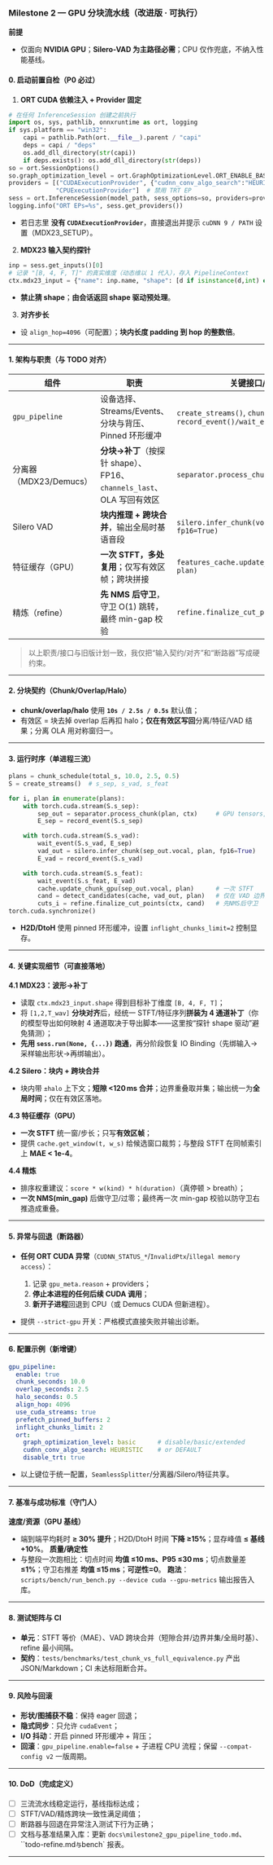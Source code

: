 ﻿<!-- File: docs/milestone2_gpu_pipeline_plan -improve.md -->
### Milestone 2 — GPU 分块流水线（改进版 · 可执行）

**前提**

* 仅面向 **NVIDIA GPU**；**Silero-VAD 为主路径必需**；CPU 仅作兜底，不纳入性能基线。

#### 0. 启动前置自检（P0 必过）

1. **ORT CUDA 依赖注入 + Provider 固定**

```python
# 在任何 InferenceSession 创建之前执行
import os, sys, pathlib, onnxruntime as ort, logging
if sys.platform == "win32":
    capi = pathlib.Path(ort.__file__).parent / "capi"
    deps = capi / "deps"
    os.add_dll_directory(str(capi))
    if deps.exists(): os.add_dll_directory(str(deps))
so = ort.SessionOptions()
so.graph_optimization_level = ort.GraphOptimizationLevel.ORT_ENABLE_BASIC  # 先保守
providers = [("CUDAExecutionProvider", {"cudnn_conv_algo_search":"HEURISTIC"}),
             "CPUExecutionProvider"]  # 禁用 TRT EP
sess = ort.InferenceSession(model_path, sess_options=so, providers=providers)
logging.info("ORT EPs=%s", sess.get_providers())
```

* 若日志里 **没有 `CUDAExecutionProvider`**，直接退出并提示 `cuDNN 9 / PATH` 设置（MDX23_SETUP）。

2. **MDX23 输入契约探针**

```python
inp = sess.get_inputs()[0]
# 记录 "[B, 4, F, T]" 的真实维度（动态维以 1 代入），存入 PipelineContext
ctx.mdx23_input = {"name": inp.name, "shape": [d if isinstance(d,int) else 1 for d in inp.shape]}
```

* **禁止猜 shape**；**由会话返回 shape 驱动预处理**。

3. **对齐步长**

* 设 `align_hop=4096`（可配置）；**块内长度 padding 到 hop 的整数倍**。

---

#### 1. 架构与职责（与 TODO 对齐）

| 组件                | 职责                                                  | 关键接口/约束                                                               |
| ----------------- | --------------------------------------------------- | --------------------------------------------------------------------- |
| `gpu_pipeline`    | 设备选择、Streams/Events、分块与背压、Pinned 环形缓冲               | `create_streams()`, `chunk_schedule()`, `record_event()/wait_event()` |
| 分离器（MDX23/Demucs） | **分块→补丁**（按探针 shape）、FP16、`channels_last`、OLA 写回有效区 | `separator.process_chunk(plan, ctx)`                                  |
| Silero VAD        | **块内推理 + 跨块合并**，输出全局时基语音段                           | `silero.infer_chunk(vocal, plan, fp16=True)`                          |
| 特征缓存（GPU）         | **一次 STFT，多处复用**；仅写有效区帧；跨块拼接                        | `features_cache.update_chunk_gpu(vocal, plan)`                        |
| 精炼（refine）        | **先 NMS 后守卫**，守卫 O(1) 跳转，最终 min-gap 校验              | `refine.finalize_cut_points(ctx, cands)`                              |

> 以上职责/接口与旧版计划一致，我仅把“输入契约/对齐”和“断路器”写成硬约束。

---

#### 2. 分块契约（Chunk/Overlap/Halo）

* **chunk/overlap/halo** 使用 **`10s / 2.5s / 0.5s`** 默认值；
* 有效区 = 块去掉 overlap 后再扣 halo；**仅在有效区写回**分离/特征/VAD 结果；分离 OLA 用对称窗归一。

---

#### 3. 运行时序（单进程三流）

```python
plans = chunk_schedule(total_s, 10.0, 2.5, 0.5)
S = create_streams()  # s_sep, s_vad, s_feat

for i, plan in enumerate(plans):
    with torch.cuda.stream(S.s_sep):
        sep_out = separator.process_chunk(plan, ctx)     # GPU tensors, 仅有效区
        E_sep = record_event(S.s_sep)

    with torch.cuda.stream(S.s_vad):
        wait_event(S.s_vad, E_sep)
        vad_out = silero.infer_chunk(sep_out.vocal, plan, fp16=True)
        E_vad = record_event(S.s_vad)

    with torch.cuda.stream(S.s_feat):
        wait_event(S.s_feat, E_vad)
        cache.update_chunk_gpu(sep_out.vocal, plan)      # 一次 STFT
        cand = detect_candidates(cache, vad_out, plan)   # 仅在 VAD 边界 ±200ms
        cuts_i = refine.finalize_cut_points(ctx, cand)   # 先NMS后守卫
torch.cuda.synchronize()
```

* **H2D/DtoH** 使用 pinned 环形缓冲，设置 `inflight_chunks_limit=2` 控制显存。

---

#### 4. 关键实现细节（可直接落地）

**4.1 MDX23：波形→补丁**

* 读取 `ctx.mdx23_input.shape` 得到目标补丁维度 `[B, 4, F, T]`；
* 将 `[1,2,T_wav]` **分块对齐**后，经统一 STFT/特征序列**拼装为 4 通道补丁**（你的模型导出如何映射 4 通道取决于导出脚本——这里按“探针 shape 驱动”避免猜测）；
* **先用 `sess.run(None, {...})` 跑通**，再分阶段恢复 IO Binding（先绑输入→采样输出形状→再绑输出）。

**4.2 Silero：块内 + 跨块合并**

* 块内带 `±halo` 上下文；**短隙 <120 ms 合并**；边界重叠取并集；输出统一为**全局时间**；仅在有效区落地。

**4.3 特征缓存（GPU）**

* **一次 STFT** 统一窗/步长；只写**有效区帧**；
* 提供 `cache.get_window(t, w_s)` 给候选窗口裁剪；与整段 STFT 在同帧索引上 **MAE < 1e-4**。

**4.4 精炼**

* 排序权重建议：`score * w(kind) * h(duration)`（真停顿 > breath）；
* **一次 NMS(min_gap)** 后做守卫/过零；最终再一次 min-gap 校验以防守卫右推造成重叠。

---

#### 5. 异常与回退（断路器）

* **任何 ORT CUDA 异常**（`CUDNN_STATUS_*`/`InvalidPtx`/`illegal memory access`）：

  1. 记录 `gpu_meta.reason` + providers；
  2. **停止本进程的任何后续 CUDA 调用**；
  3. **新开子进程**回退到 CPU（或 Demucs CUDA 但新进程）。
* 提供 `--strict-gpu` 开关：严格模式直接失败并输出诊断。

---

#### 6. 配置示例（新增键）

```yaml
gpu_pipeline:
  enable: true
  chunk_seconds: 10.0
  overlap_seconds: 2.5
  halo_seconds: 0.5
  align_hop: 4096
  use_cuda_streams: true
  prefetch_pinned_buffers: 2
  inflight_chunks_limit: 2
  ort:
    graph_optimization_level: basic      # disable/basic/extended
    cudnn_conv_algo_search: HEURISTIC    # or DEFAULT
    disable_trt: true
```

* 以上键位于统一配置，`SeamlessSplitter`/分离器/Silero/特征共享。

---

#### 7. 基准与成功标准（守门人）

**速度/资源（GPU 基线）**

* 端到端平均耗时 **≥ 30% 提升**；H2D/DtoH 时间 **下降 ≥15%**；显存峰值 **≤ 基线 +10%**。
  **质量/确定性**
* 与整段一次跑相比：切点时间 **均值 ≤10 ms、P95 ≤30 ms**；切点数量差 **≤1%**；守卫右推差 **均值 ≤15 ms**；**可逆性=0**。
  **跑法**：`scripts/bench/run_bench.py --device cuda --gpu-metrics` 输出报告入库。

---

#### 8. 测试矩阵与 CI

* **单元**：STFT 等价（MAE）、VAD 跨块合并（短隙合并/边界并集/全局时基）、refine 最小间隔。
* **契约**：`tests/benchmarks/test_chunk_vs_full_equivalence.py` 产出 JSON/Markdown；CI 未达标阻断合并。

---

#### 9. 风险与回滚

* **形状/图捕获不稳**：保持 eager 回退；
* **隐式同步**：只允许 `cudaEvent`；
* **I/O 抖动**：开启 pinned 环形缓冲 + 背压；
* **回滚**：`gpu_pipeline.enable=false` + 子进程 CPU 流程；保留 `--compat-config v2` 一版周期。

---

#### 10. DoD（完成定义）

* [ ] 三流流水线稳定运行，基线指标达成；
* [ ] STFT/VAD/精炼跨块一致性满足阈值；
* [ ] 断路器与回退在异常注入测试下行为正确；
* [ ] 文档与基准结果入库：更新 `docs\milestone2_gpu_pipeline_todo.md`、``todo-refine.md` 与 `bench` 报表。

---